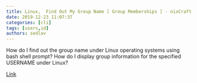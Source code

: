 ```yaml
---
title: Linux,  Find Out My Group Name [ Group Memberships ] - nixCraft
date: 2019-12-23 11:07:37
categories: [cli]
tags: [users,id]
authors: sedlav
---
```


How do I find out the group name under Linux operating systems using bash shell prompt? How do I display group information for the specified USERNAME under Linux?

[Link](https://www.cyberciti.biz/faq/howto-get-group-name-in-linux/)
